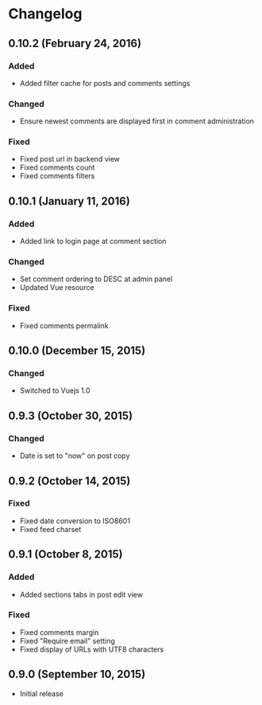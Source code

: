 # Changelog

## 0.10.2 (February 24, 2016)

### Added
- Added filter cache for posts and comments settings

### Changed
- Ensure newest comments are displayed first in comment administration

### Fixed
- Fixed post url in backend view
- Fixed comments count
- Fixed comments filters

## 0.10.1 (January 11, 2016)

### Added
- Added link to login page at comment section

### Changed
- Set comment ordering to DESC at admin panel
- Updated Vue resource

### Fixed
- Fixed comments permalink

## 0.10.0 (December 15, 2015)

### Changed
- Switched to Vuejs 1.0

## 0.9.3 (October 30, 2015)

### Changed
- Date is set to "now" on post copy

## 0.9.2 (October 14, 2015)

### Fixed
- Fixed date conversion to ISO8601
- Fixed feed charset

## 0.9.1 (October 8, 2015)

### Added
- Added sections tabs in post edit view

### Fixed
- Fixed comments margin
- Fixed "Require email" setting
- Fixed display of URLs with UTF8 characters

## 0.9.0 (September 10, 2015)

- Initial release
